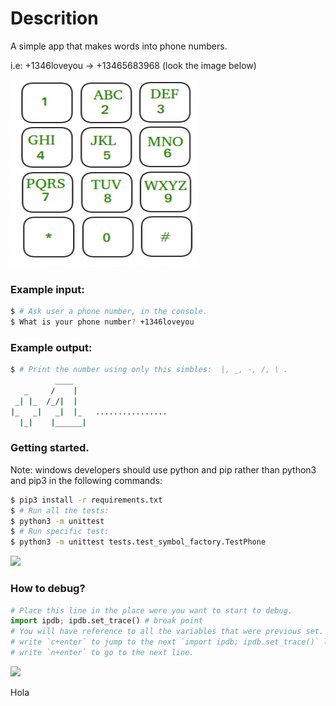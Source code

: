 # Descrition

A simple app that makes words into phone numbers.

i.e: +1346loveyou -> +13465683968 (look the image below)

<img src="./readme_images/Mobile-keypad.png" width="300 px" height="300 px"/>

### Example input:

```bash
$ # Ask user a phone number, in the console.
$ What is your phone number? +1346loveyou
```

### Example output:
```bash
$ # Print the number using only this simbles:  |, _, -, /, \ .
          ____
   _     /    |
 _| |_  /_/|  |
|_   _|   _|  |_   ................
  |_|    |______|
```


### Getting started.

Note: windows developers should use python and pip rather than python3 and pip3 in the following commands:

```bash
$ pip3 install -r requirements.txt
$ # Run all the tests:
$ python3 -m unittest
$ # Run specific test:
$ python3 -m unittest tests.test_symbol_factory.TestPhone
```

<img src="./readme_images/running_unit_test.gif" width="1000 px"/>

### How to debug?

```python
# Place this line in the place were you want to start to debug.
import ipdb; ipdb.set_trace() # break point
# You will have reference to all the variables that were previous set.
# write `c+enter` to jump to the next `import ipdb; ipdb.set_trace()` line.
# write `n+enter` to go to the next line.
```

<img src="./readme_images/ibdb_console.gif" width="1000 px"/>

Hola 